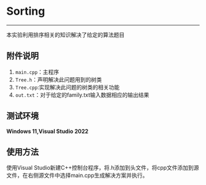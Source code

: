 # Sorting 

---

本实验利用排序相关的知识解决了给定的算法题目



## 附件说明

1. `main.cpp`：主程序
2. `Tree.h`：声明解决此问题用到的树类
3. `Tree.cpp`:实现解决此问题的树类的相关功能
4. `out.txt`：对于给定的family.txt输入数据相应的输出结果



## 测试环境

**Windows 11,Visual Studio 2022**



## 使用方法

使用Visual Studio新建C++控制台程序，将.h添加到头文件，将cpp文件添加到源文件，在右侧源文件中选择main.cpp生成解决方案并执行。


